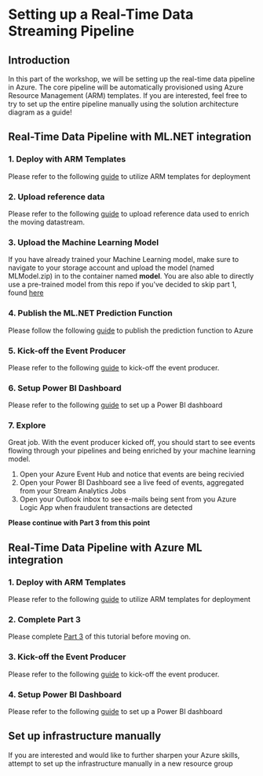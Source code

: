 # Setting up a Real-Time Data Streaming Pipeline

## Introduction
In this part of the workshop, we will be setting up the real-time data pipeline in Azure. The core pipeline will be automatically provisioned using Azure Resource Management (ARM) templates. If you are interested, feel free to try to set up the entire pipeline manually using the solution architecture diagram as a guide!

## Real-Time Data Pipeline with ML.NET integration

### 1. Deploy with ARM Templates
Please refer to the following [guide](https://github.com/aslotte/mldotnet-real-time-data-streaming-workshop/blob/master/instructions/part2-stream-mldotnet-automated.md) to utilize ARM templates for deployment

### 2. Upload reference data
Please refer to the following [guide](https://github.com/aslotte/mldotnet-real-time-data-streaming-workshop/blob/master/instructions/part2-referencedata.md)
to upload reference data used to enrich the moving datastream.

### 3. Upload the Machine Learning Model
If you have already trained your Machine Learning model, make sure to navigate to your storage account and upload the model (named MLModel.zip) in to the container named **model**.
You are also able to directly use a pre-trained model from this repo if you've decided to skip part 1, found [here](https://github.com/aslotte/mldotnet-real-time-data-streaming-workshop/tree/master/src/machine-learning/model)

### 4. Publish the ML.NET Prediction Function
Please follow the following [guide](https://github.com/aslotte/mldotnet-real-time-data-streaming-workshop/blob/master/instructions/part2-azure-function.md) to publish the prediction function to Azure

### 5. Kick-off the Event Producer
Please refer to the following [guide](https://github.com/aslotte/mldotnet-real-time-data-streaming-workshop/blob/master/instructions/part2-kickoff-event-producer.md) to kick-off the event producer.

### 6. Setup Power BI Dashboard
Please refer to the following [guide](https://github.com/aslotte/mldotnet-real-time-data-streaming-workshop/blob/master/instructions/part2-powerbi.md) to set up a Power BI dashboard

### 7. Explore
Great job. With the event producer kicked off, you should start to see events flowing through your pipelines and being enriched by your machine learning model. 

1. Open your Azure Event Hub and notice that events are being recivied 
2. Open your Power BI Dashboard see a live feed of events, aggregated from your Stream Analytics Jobs
3. Open your Outlook inbox to see e-mails being sent from you Azure Logic App when fraudulent transactions are detected

**Please continue with Part 3 from this point**

## Real-Time Data Pipeline with Azure ML integration

### 1. Deploy with ARM Templates
Please refer to the following [guide](https://github.com/aslotte/mldotnet-real-time-data-streaming-workshop/blob/master/instructions/part2-stream-azureml.md) to utilize ARM templates for deployment

### 2. Complete Part 3
Please complete [Part 3](https://github.com/aslotte/mldotnet-real-time-data-streaming-workshop/blob/master/instructions/part1-azureml.md) of this tutorial before moving on.

### 3. Kick-off the Event Producer
Please refer to the following [guide](https://github.com/aslotte/mldotnet-real-time-data-streaming-workshop/blob/master/instructions/part2-kickoff-event-producer.md) to kick-off the event producer.

### 4. Setup Power BI Dashboard
Please refer to the following [guide](https://github.com/aslotte/mldotnet-real-time-data-streaming-workshop/blob/master/instructions/part2-powerbi.md) to set up a Power BI dashboard

## Set up infrastructure manually
If you are interested and would like to further sharpen your Azure skills, attempt to set up the infrastructure manually in a new resource group
